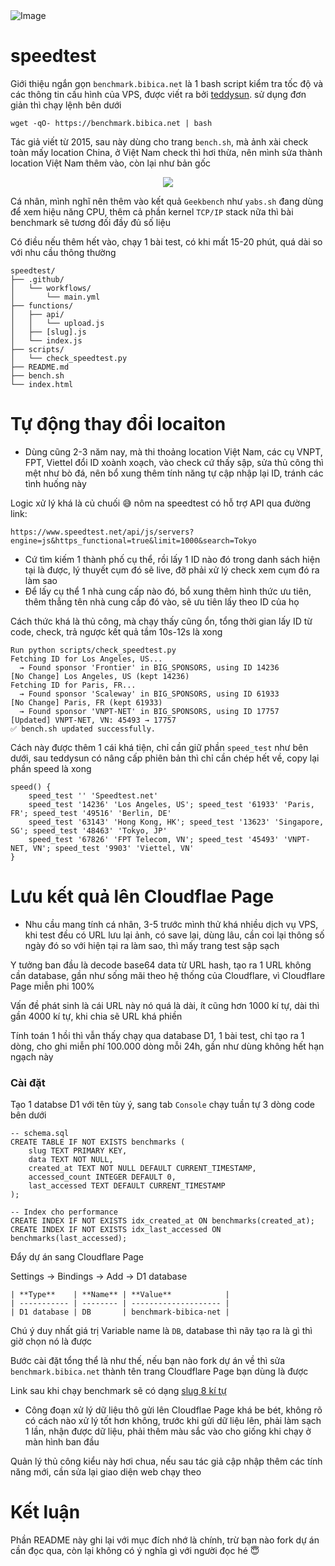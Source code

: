 <img src="https://imgur.bibica.net/4tBA/Xa39ECFq.png" alt="Image">

# speedtest

Giới thiệu ngắn gọn `benchmark.bibica.net` là 1 bash script kiểm tra tốc độ và các thông tin cấu hình của VPS, được viết ra bởi [teddysun](https://teddysun.com/444.html). sử dụng đơn giản thì chạy lệnh bên dưới

```
wget -qO- https://benchmark.bibica.net | bash
```

Tác giả viết từ 2015, sau này dùng cho trang `bench.sh`, mà ảnh xài check toàn mấy location China, ở Việt Nam check thì hơi thừa, nên mình sửa thành location Việt Nam thêm vào, còn lại như bản gốc

<p align="center">
  <img src="https://i.bibica.net/2025/06/2025-06-11-21-04-42.png">
</p>

Cá nhân, mình nghĩ nên thêm vào kết quả `Geekbench` như `yabs.sh` đang dùng để xem hiệu năng CPU, thêm cả phần kernel `TCP/IP` stack nữa thì bài benchmark sẽ tương đối đầy đủ số liệu

Có điều nếu thêm hết vào, chạy 1 bài test, có khi mất 15-20 phút, quá dài so với nhu cầu thông thường
```
speedtest/
├── .github/
│   └── workflows/
│       └── main.yml
├── functions/
│   ├── api/
│   │   └── upload.js 
│   ├── [slug].js
│   └── index.js
├── scripts/
│   └── check_speedtest.py
├── README.md
├── bench.sh
└── index.html
```
# Tự động thay đổi locaiton

- Dùng cũng 2-3 năm nay, mà thi thoảng location Việt Nam, các cụ VNPT, FPT, Viettel đổi ID xoành xoạch, vào check cứ thấy sập, sửa thủ công thì mệt như bò đá, nên bổ xung thêm tính năng tự cập nhập lại ID, tránh các tình huống này

Logic xử lý khá là củ chuối 😅 nôm na speedtest có hỗ trợ API qua đường link:
```
https://www.speedtest.net/api/js/servers?engine=js&https_functional=true&limit=1000&search=Tokyo
```
- Cứ tìm kiếm 1 thành phố cụ thể, rồi lấy 1 ID nào đó trong danh sách hiện tại là được, lý thuyết cụm đó sẽ live, đỡ phải xử lý check xem cụm đó ra làm sao
- Để lấy cụ thể 1 nhà cung cấp nào đó, bổ xung thêm hình thức ưu tiên, thêm thẳng tên nhà cung cấp đó vào, sẽ ưu tiên lấy theo ID của họ

Cách thức khá là thủ công, mà chạy thấy cũng ổn, tổng thời gian lấy ID từ code, check, trả ngược kết quả tầm 10s-12s là xong
  
```
Run python scripts/check_speedtest.py
Fetching ID for Los Angeles, US...
  → Found sponsor 'Frontier' in BIG_SPONSORS, using ID 14236
[No Change] Los Angeles, US (kept 14236)
Fetching ID for Paris, FR...
  → Found sponsor 'Scaleway' in BIG_SPONSORS, using ID 61933
[No Change] Paris, FR (kept 61933)
  → Found sponsor 'VNPT-NET' in BIG_SPONSORS, using ID 17757
[Updated] VNPT-NET, VN: 45493 → 17757
✅ bench.sh updated successfully.
```
Cách này được thêm 1 cái khá tiện, chỉ cần giữ phần `speed_test` như bên dưới, sau teddysun có nâng cấp phiên bản thì chỉ cần chép hết về, copy lại phần speed là xong
```
speed() {
    speed_test '' 'Speedtest.net'
    speed_test '14236' 'Los Angeles, US'; speed_test '61933' 'Paris, FR'; speed_test '49516' 'Berlin, DE'
    speed_test '63143' 'Hong Kong, HK'; speed_test '13623' 'Singapore, SG'; speed_test '48463' 'Tokyo, JP'
    speed_test '67826' 'FPT Telecom, VN'; speed_test '45493' 'VNPT-NET, VN'; speed_test '9903' 'Viettel, VN'
}
```
# Lưu kết quả lên Cloudflae Page
- Nhu cầu mang tính cá nhân, 3-5 trước mình thử khá nhiều dịch vụ VPS, khi test đều có URL lưu lại ảnh, có save lại, dùng lâu, cần coi lại thông số ngày đó so với hiện tại ra làm sao, thì mấy trang test sập sạch

Y tưởng ban đầu là decode base64 data từ URL hash, tạo ra 1 URL không cần database, gần như sống mãi theo hệ thống của Cloudflare, vì Cloudflare Page miễn phi 100%

Vấn đề phát sinh là cái URL này nó quá là dài, ít cũng hơn 1000 kí tự, dài thì gần 4000 kí tự, khi chia sẽ URL khá phiền

Tính toán 1 hồi thì vẫn thấy chạy qua database D1, 1 bài test, chỉ tạo ra 1 dòng, cho ghi miễn phí 100.000 dòng mỗi 24h, gần như dùng không hết hạn ngạch này

### Cài đặt

Tạo 1 databse D1 với tên tùy ý, sang tab `Console` chạy tuần tự 3 dòng code bên dưới
```
-- schema.sql
CREATE TABLE IF NOT EXISTS benchmarks (
    slug TEXT PRIMARY KEY,
    data TEXT NOT NULL,
    created_at TEXT NOT NULL DEFAULT CURRENT_TIMESTAMP,
    accessed_count INTEGER DEFAULT 0,
    last_accessed TEXT DEFAULT CURRENT_TIMESTAMP
);

-- Index cho performance
CREATE INDEX IF NOT EXISTS idx_created_at ON benchmarks(created_at);
CREATE INDEX IF NOT EXISTS idx_last_accessed ON benchmarks(last_accessed);
```
Đẩy dự án sang Cloudflare Page

Settings -> Bindings -> Add -> D1 database
```
| **Type**    | **Name** | **Value**            |
| ----------- | -------- | -------------------- |
| D1 database | DB       | benchmark-bibica-net |
```
Chú ý duy nhất giá trị Variable name là `DB`, database thì nãy tạo ra là gì thì giờ chọn nó là được

Bước cài đặt tổng thể là như thế, nếu bạn nào fork dự án về thì sửa `benchmark.bibica.net` thành tên trang Cloudflare Page bạn dùng là được

Link sau khi chạy benchmark sẽ có dạng [slug 8 kí tự](https://benchmark.bibica.net/6676f187)

- Công đoạn xử lý dữ liệu thô gửi lên Cloudflae Page khá be bét, không rõ có cách nào xử lý tốt hơn không, trước khi gửi dữ liệu lên, phải làm sạch 1 lần, nhận được dữ liệu, phải thêm màu sắc vào cho giống khi chạy ở màn hình ban đầu

Quản lý thủ công kiểu này hơi chua, nếu sau tác giả cập nhập thêm các tính năng mới, cần sửa lại giao diện web chạy theo

# Kết luận

Phần README này ghi lại với mục đích nhớ là chính, trừ bạn nào fork dự án cần đọc qua, còn lại không có ý nghĩa gì với người đọc hé 😇

